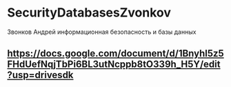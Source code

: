 # SecurityDatabasesZvonkov
Звонков Андрей информационная безопасность и базы данных
## https://docs.google.com/document/d/1Bnyhl5z5FHdUefNqjTbPi6BL3utNcppb8tO339h_H5Y/edit?usp=drivesdk
